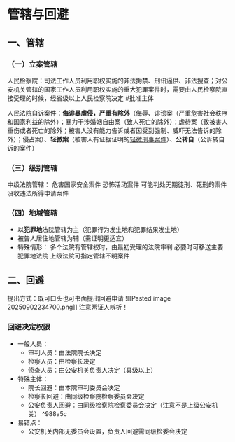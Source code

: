 # 管辖与回避
## 一、管辖
### （一）立案管辖
人民检察院：司法工作人员利用职权实施的非法拘禁、刑讯逼供、非法搜查；对公安机关管辖的国家工作人员利用职权实施的重大犯罪案件时，需要由人民检察院直接受理的时候，经省级以上人民检察院决定 #批准主体 

人民法院自诉案件：**侮诽暴虐侵，严重有除外**（侮辱、诽谤案（严重危害社会秩序和国家利益的除外）；暴力干涉婚姻自由案（致人死亡的除外）；虐待案（致被害人重伤或者死亡的除外；被害人没有能力告诉或者因受到强制、威吓无法告诉的除外）；侵占案）、**轻微案**（被害人有证据证明的[轻微刑事案件](https://zhida.zhihu.com/search?content_id=232853520&content_type=Article&match_order=1&q=%E8%BD%BB%E5%BE%AE%E5%88%91%E4%BA%8B%E6%A1%88%E4%BB%B6&zd_token=eyJhbGciOiJIUzI1NiIsInR5cCI6IkpXVCJ9.eyJpc3MiOiJ6aGlkYV9zZXJ2ZXIiLCJleHAiOjE3NTcwMDA3NDYsInEiOiLovbvlvq7liJHkuovmoYjku7YiLCJ6aGlkYV9zb3VyY2UiOiJlbnRpdHkiLCJjb250ZW50X2lkIjoyMzI4NTM1MjAsImNvbnRlbnRfdHlwZSI6IkFydGljbGUiLCJtYXRjaF9vcmRlciI6MSwiemRfdG9rZW4iOm51bGx9.6Sy88YoRCQk-rCJ1L3G60j_kK72LXVrQMGBwzN6BolY&zhida_source=entity)）、**公转自**（公诉转自诉的案件）
### （三）级别管辖
中级法院管辖：
	危害国家安全案件
	恐怖活动案件
	可能判处无期徒刑、死刑的案件
	没收违法所得申请案件
### （四）地域管辖
- 以**犯罪地**法院管辖为主（犯罪行为发生地和犯罪结果发生地）
- 被告人居住地管辖为辅（需证明更适宜）
- 特殊情形：
	多个法院有管辖权时，由最初受理的法院审判
	必要时可移送主要犯罪地法院
	上级法院可指定管辖不明案件
## 二、回避
提出方式：既可口头也可书面提出回避申请
![[Pasted image 20250902234700.png]]
注意两证人辨析！
### 回避决定权限
- 一般人员：
    - 审判人员：由法院院长决定
    - 检察人员：由检察长决定
    - 侦查人员：由公安机关负责人决定（县级以上）
- 特殊主体：
    - 院长回避：由本院审判委员会决定
    - 检察长回避：由同级检察院检察委员会决定
    - 公安负责人回避：由同级检察院检察委员会决定（注意不是上级公安机关） ^988a5c
- 易错点：
    - 公安机关内部无委员会设置，负责人回避需同级检委会决定
